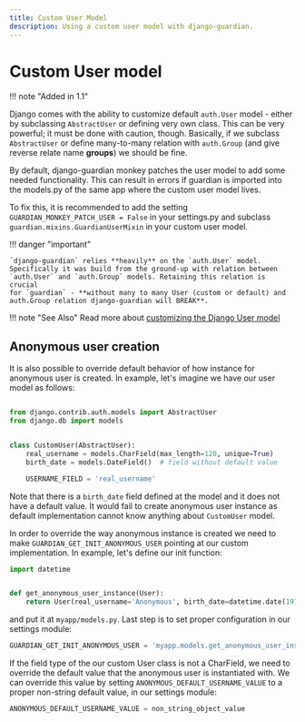 ```yaml
---
title: Custom User Model
description: Using a custom user model with django-guardian.
---
```


# Custom User model

!!! note "Added in 1.1"

Django comes with the ability to customize default `auth.User` model -
either by subclassing `AbstractUser` or defining very own class. This
can be very powerful; it must be done with caution, though. Basically,
if we subclass `AbstractUser` or define many-to-many relation with
`auth.Group` (and give reverse relate name **groups**) we should be
fine.

By default, django-guardian monkey patches the user model to add some needed functionality.
This can result in errors if guardian is imported into the models.py 
of the same app where the custom user model lives.

To fix this, it is recommended to add the setting
`GUARDIAN_MONKEY_PATCH_USER = False` in your settings.py and subclass
`guardian.mixins.GuardianUserMixin` in your custom user model.

!!! danger "important"

    `django-guardian` relies **heavily** on the `auth.User` model.
    Specifically it was build from the ground-up with relation between
    `auth.User` and `auth.Group` models. Retaining this relation is crucial
    for `guardian` - **without many to many User (custom or default) and
    auth.Group relation django-guardian will BREAK**.

!!! note "See Also"
    Read more about 
    [customizing the Django User model](https://docs.djangoproject.com/en/stable/topics/auth/customizing/#substituting-a-custom-user-model)

## Anonymous user creation 

It is also possible to override default behavior of how instance for
anonymous user is created. In example, let's imagine we have our user model as follows:

```python

from django.contrib.auth.models import AbstractUser
from django.db import models


class CustomUser(AbstractUser):
    real_username = models.CharField(max_length=120, unique=True)
    birth_date = models.DateField()  # field without default value

    USERNAME_FIELD = 'real_username'
```

Note that there is a `birth_date` field defined at the model and it does
not have a default value. It would fail to create anonymous user
instance as default implementation cannot know anything about
`CustomUser` model.

In order to override the way anonymous instance is created we need to
make `GUARDIAN_GET_INIT_ANONYMOUS_USER` pointing at our custom implementation. 
In example, let's define our init function:

```python
import datetime


def get_anonymous_user_instance(User):
    return User(real_username='Anonymous', birth_date=datetime.date(1970, 1, 1))
```

and put it at `myapp/models.py`. Last step is to set proper configuration in our settings module:

```python
GUARDIAN_GET_INIT_ANONYMOUS_USER = 'myapp.models.get_anonymous_user_instance'
```

If the field type of the our custom User class is not a CharField, we
need to override the default value that the anonymous user is
instantiated with. We can override this value by setting
`ANONYMOUS_DEFAULT_USERNAME_VALUE` to
a proper non-string default value, in our settings module:

```python
ANONYMOUS_DEFAULT_USERNAME_VALUE = non_string_object_value
```
